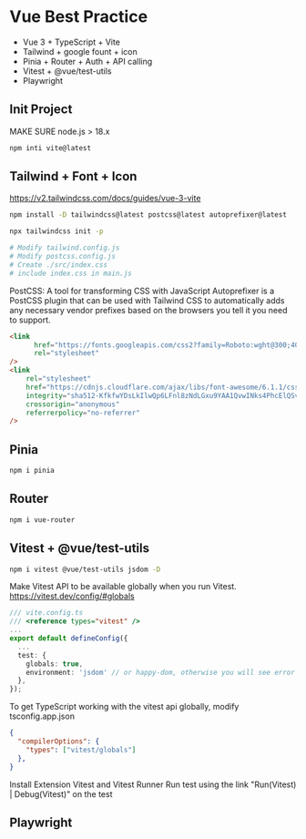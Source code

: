 # Vue Best Practice

- Vue 3 + TypeScript + Vite 
- Tailwind + google fount + icon
- Pinia + Router + Auth + API calling
- Vitest + @vue/test-utils
- Playwright

## Init Project
MAKE SURE node.js > 18.x
```sh
npm inti vite@latest
```

## Tailwind + Font + Icon
https://v2.tailwindcss.com/docs/guides/vue-3-vite

```sh
npm install -D tailwindcss@latest postcss@latest autoprefixer@latest

npx tailwindcss init -p

# Modify tailwind.config.js
# Modify postcss.config.js
# Create ./src/index.css
# include index.css in main.js
```
PostCSS: A tool for transforming CSS with JavaScript
Autoprefixer is a PostCSS plugin that can be used with Tailwind CSS to automatically 
adds any necessary vendor prefixes based on the browsers you tell it you need to support.




```html
<link
      href="https://fonts.googleapis.com/css2?family=Roboto:wght@300;400;500&display=swap"
      rel="stylesheet"
/>
<link
    rel="stylesheet"
    href="https://cdnjs.cloudflare.com/ajax/libs/font-awesome/6.1.1/css/all.min.css"
    integrity="sha512-KfkfwYDsLkIlwQp6LFnl8zNdLGxu9YAA1QvwINks4PhcElQSvqcyVLLD9aMhXd13uQjoXtEKNosOWaZqXgel0g=="
    crossorigin="anonymous"
    referrerpolicy="no-referrer"
/>

```

## Pinia

```sh
npm i pinia 
```

## Router
```sh
npm i vue-router
```

## Vitest + @vue/test-utils 

```sh
npm i vitest @vue/test-utils jsdom -D
```

Make Vitest API to be available globally when you run Vitest. 
https://vitest.dev/config/#globals
```ts
/// vite.config.ts
/// <reference types="vitest" />
...
export default defineConfig({
  ...
  test: {
    globals: true,
    environment: 'jsdom' // or happy-dom, otherwise you will see error "ReferenceError: document is not defined" when you run the test
  },
});
```

To get TypeScript working with the vitest api globally, modify tsconfig.app.json
```json
{
  "compilerOptions": {
    "types": ["vitest/globals"]
  },
}
```

Install Extension Vitest and Vitest Runner
Run test using the link "Run(Vitest) | Debug(Vitest)" on the test

## Playwright
```
```

